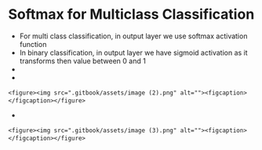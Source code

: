 # Softmax for Multiclass Classification

* For multi class classification, in output layer we use softmax activation function
* In binary classification, in output layer we have sigmoid activation as it transforms then value between 0 and 1
*
*

    <figure><img src=".gitbook/assets/image (2).png" alt=""><figcaption></figcaption></figure>
*

    <figure><img src=".gitbook/assets/image (3).png" alt=""><figcaption></figcaption></figure>
